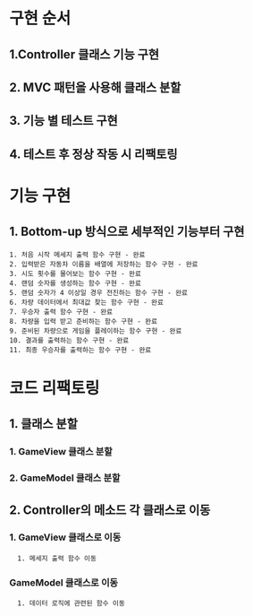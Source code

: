 # 구현 순서
## 1.Controller 클래스 기능 구현
## 2. MVC 패턴을 사용해 클래스 분할
## 3. 기능 별 테스트 구현
## 4. 테스트 후 정상 작동 시 리팩토링

# 기능 구현

## 1. Bottom-up 방식으로 세부적인 기능부터 구현
   ```
   1. 처음 시작 메세지 출력 함수 구현 - 완료
   2. 입력받은 자동차 이름을 배열에 저장하는 함수 구현 - 완료
   3. 시도 횟수를 물어보는 함수 구현 - 완료
   4. 랜덤 숫자를 생성하는 함수 구현 - 완료
   5. 랜덤 숫자가 4 이상일 경우 전진하는 함수 구현 - 완료
   6. 차량 데이터에서 최대값 찾는 함수 구현 - 완료
   7. 우승자 출력 함수 구현 - 완료
   8. 차량을 입력 받고 준비하는 함수 구현 - 완료
   9. 준비된 차량으로 게임을 플레이하는 함수 구현 - 완료
   10. 결과를 출력하는 함수 구현 - 완료
   11. 최종 우승자를 출력하는 함수 구현 - 완료
   ```

# 코드 리팩토링

## 1. 클래스 분할
   ### 1. GameView 클래스 분할
   ### 2. GameModel 클래스 분할
   

## 2. Controller의 메소드 각 클래스로 이동
   ### 1. GameView 클래스로 이동
      1. 메세지 출력 함수 이동
   ### GameModel 클래스로 이동
      1. 데이터 로직에 관련된 함수 이동
